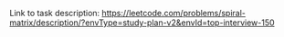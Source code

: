Link to task description: https://leetcode.com/problems/spiral-matrix/description/?envType=study-plan-v2&envId=top-interview-150
